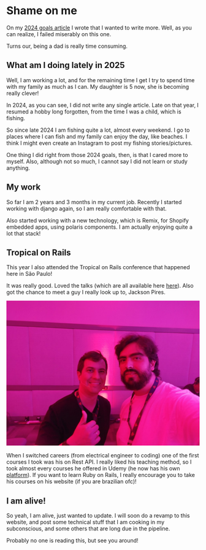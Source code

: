 # Shame on me

On my [2024 goals article](/articles/personal/my_2024_goals) I wrote that I wanted
to write more. Well, as you can realize, I failed miserably on this one.

Turns our, being a dad is really time consuming.

## What am I doing lately in 2025

Well, I am working a lot, and for the remaining time I get I try to spend time with
my family as much as I can. My daughter is 5 now, she is becoming really clever!

In 2024, as you can see, I did not write any single article. Late on that year,
I resumed a hobby long forgotten, from the time I was a child, which is fishing.

So since late 2024 I am fishing quite a lot, almost every weekend. I go
to places where I can fish and my family can enjoy the day, like beaches. I
think I might even create an Instagram to post my fishing stories/pictures.

One thing I did right from those 2024 goals, then, is that I cared more to myself.
Also, although not so much, I cannot say I did not learn or study anything.

## My work

So far I am 2 years and 3 months in my current job. Recently I started working with
django again, so I am really comfortable with that.

Also started working with a new technology, which is Remix, for Shopify embedded
apps, using polaris components. I am actually enjoying quite a lot that stack!

## Tropical on Rails

This year I also attended the Tropical on Rails conference that happened here in
São Paulo!

It was really good. Loved the talks (which are all available here [here](https://www.rubyevents.org/events/tropical-on-rails-2025)). Also got the chance to meet
a guy I really look up to, Jackson Pires.

![Jackson and Drugo](/articles/personal/shame_on_me_2025/jackson_drugo.jpg)

When I switched careers (from electrical engineer to coding) one of the first
courses I took was his on Rest API. I really liked his teaching method, so I
took almost every courses he offered in Udemy (he now has his own [platform](https://videosdeti.com.br/)). If you want to learn Ruby on Rails, I really encourage you
to take his courses on his website (if you are brazilian ofc)!

## I am alive!

So yeah, I am alive, just wanted to update. I will soon do a revamp to this website,
and post some technical stuff that I am cooking in my subconscious, and some others
that are long due in the pipeline.

Probably no one is reading this, but see you around!
